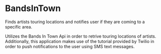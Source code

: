 # BandsInTown
Finds artists touring locations and notifies user if they are coming to a specific area.

Utilizes the Bands In Town Api in order to retrive touring locations of artists. Additionally, this application makes use of the tutorial provided by Twilio in order to push notifications to the user using SMS text messages. 
